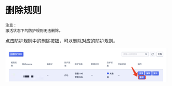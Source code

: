 

# 删除规则

    注意：
    激活状态下的防护规则无法删除。

点击防护规则中的删除按钮，可以删除对应的防护规则。

![](/images/uadssp/opintro/delete_rule.png)
